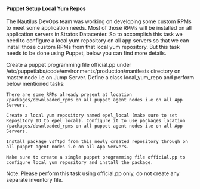 #### Puppet Setup Local Yum Repos

The Nautilus DevOps team was working on developing some custom RPMs to meet some application needs. Most of those RPMs will be installed on all application servers in Stratos Datacenter. So to accomplish this task we need to configure a local yum repository on all app servers so that we can install those custom RPMs from that local yum repository. But this task needs to be done using Puppet, below you can find more details.

Create a puppet programming file official.pp under /etc/puppetlabs/code/environments/production/manifests directory on master node i.e on Jump Server. Define a class local_yum_repo and perform below mentioned tasks:

    There are some RPMs already present at location /packages/downloaded_rpms on all puppet agent nodes i.e on all App Servers.

    Create a local yum repository named epel_local (make sure to set Repository ID to epel_local). Configure it to use packages location /packages/downloaded_rpms on all puppet agent nodes i.e on all App Servers.

    Install package vsftpd from this newly created repository through on all puppet agent nodes i.e on all App Servers.

    Make sure to create a single puppet programming file official.pp to configure local yum repository and install the package.

Note: Please perform this task using official.pp only, do not create any separate inventory file.
